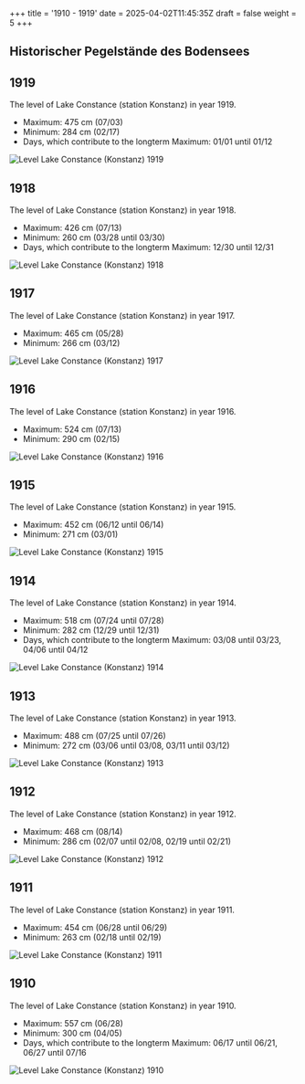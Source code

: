 +++
title = '1910 - 1919'
date = 2025-04-02T11:45:35Z
draft = false
weight = 5
+++

## Historischer Pegelstände des Bodensees

## 1919

The level of Lake Constance (station Konstanz) in year 1919.

- Maximum: 475 cm (07/03)
- Minimum: 284 cm (02/17)
- Days, which contribute to the longterm Maximum: 01/01 until 01/12

![Level Lake Constance (Konstanz) 1919](/images/EN/graphs_historic/longterm_EN_1919.png)

## 1918

The level of Lake Constance (station Konstanz) in year 1918.

- Maximum: 426 cm (07/13)
- Minimum: 260 cm (03/28 until 03/30)
- Days, which contribute to the longterm Maximum: 12/30 until 12/31

![Level Lake Constance (Konstanz) 1918](/images/EN/graphs_historic/longterm_EN_1918.png)

## 1917

The level of Lake Constance (station Konstanz) in year 1917.

- Maximum: 465 cm (05/28)
- Minimum: 266 cm (03/12)

![Level Lake Constance (Konstanz) 1917](/images/EN/graphs_historic/longterm_EN_1917.png)

## 1916

The level of Lake Constance (station Konstanz) in year 1916.

- Maximum: 524 cm (07/13)
- Minimum: 290 cm (02/15)

![Level Lake Constance (Konstanz) 1916](/images/EN/graphs_historic/longterm_EN_1916.png)

## 1915

The level of Lake Constance (station Konstanz) in year 1915.

- Maximum: 452 cm (06/12 until 06/14)
- Minimum: 271 cm (03/01)

![Level Lake Constance (Konstanz) 1915](/images/EN/graphs_historic/longterm_EN_1915.png)

## 1914

The level of Lake Constance (station Konstanz) in year 1914.

- Maximum: 518 cm (07/24 until 07/28)
- Minimum: 282 cm (12/29 until 12/31)
- Days, which contribute to the longterm Maximum: 03/08 until 03/23, 04/06 until 04/12

![Level Lake Constance (Konstanz) 1914](/images/EN/graphs_historic/longterm_EN_1914.png)

## 1913

The level of Lake Constance (station Konstanz) in year 1913.

- Maximum: 488 cm (07/25 until 07/26)
- Minimum: 272 cm (03/06 until 03/08, 03/11 until 03/12)

![Level Lake Constance (Konstanz) 1913](/images/EN/graphs_historic/longterm_EN_1913.png)

## 1912

The level of Lake Constance (station Konstanz) in year 1912.

- Maximum: 468 cm (08/14)
- Minimum: 286 cm (02/07 until 02/08, 02/19 until 02/21)

![Level Lake Constance (Konstanz) 1912](/images/EN/graphs_historic/longterm_EN_1912.png)

## 1911

The level of Lake Constance (station Konstanz) in year 1911.

- Maximum: 454 cm (06/28 until 06/29)
- Minimum: 263 cm (02/18 until 02/19)

![Level Lake Constance (Konstanz) 1911](/images/EN/graphs_historic/longterm_EN_1911.png)

## 1910

The level of Lake Constance (station Konstanz) in year 1910.

- Maximum: 557 cm (06/28)
- Minimum: 300 cm (04/05)
- Days, which contribute to the longterm Maximum: 06/17 until 06/21, 06/27 until 07/16

![Level Lake Constance (Konstanz) 1910](/images/EN/graphs_historic/longterm_EN_1910.png)

